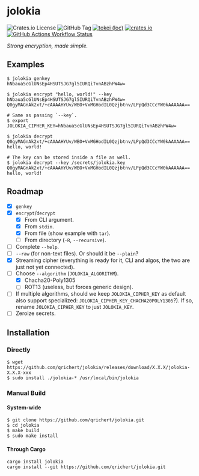 # jolokia

![Crates.io License](https://img.shields.io/crates/l/jolokia)
![GitHub Tag](https://img.shields.io/github/v/tag/qrichert/jolokia?sort=semver&filter=*.*.*&label=release)
[![tokei (loc)](https://tokei.rs/b1/github/qrichert/jolokia?label=loc&style=flat)](https://github.com/XAMPPRocky/tokei)
[![crates.io](https://img.shields.io/crates/d/jolokia?logo=rust&logoColor=white&color=orange)](https://crates.io/crates/jolokia)
[![GitHub Actions Workflow Status](https://img.shields.io/github/actions/workflow/status/qrichert/jolokia/ci.yml?label=tests)](https://github.com/qrichert/jolokia/actions)

_Strong encryption, made simple._

## Examples

```console
$ jolokia genkey
hNbaua5cGlUNsEp4HSUTSJG7gl5IURQiTvnABzhFW4w=

$ jolokia encrypt "hello, world!" --key hNbaua5cGlUNsEp4HSUTSJG7gl5IURQiTvnABzhFW4w=
Q0gyMAGnAk2xt/+cAAAAHYUv/WBO+VxMGHodIL0Qzjbtnv/LPpQd3CCcYW0kAAAAAA==

# Same as passing `--key`.
$ export JOLOKIA_CIPHER_KEY=hNbaua5cGlUNsEp4HSUTSJG7gl5IURQiTvnABzhFW4w=

$ jolokia decrypt Q0gyMAGnAk2xt/+cAAAAHYUv/WBO+VxMGHodIL0Qzjbtnv/LPpQd3CCcYW0kAAAAAA==
hello, world!

# The key can be stored inside a file as well.
$ jolokia decrypt --key /secrets/jolokia.key Q0gyMAGnAk2xt/+cAAAAHYUv/WBO+VxMGHodIL0Qzjbtnv/LPpQd3CCcYW0kAAAAAA==
hello, world!
```

## Roadmap

- [x] `genkey`
- [x] `encrypt`/`decrypt`
  - [x] From CLI argument.
  - [x] From `stdin`.
  - [x] From file (show example with `tar`).
  - [ ] From directory (`-R`, `--recursive`).
- [ ] Complete `--help`.
- [ ] `--raw` (for non-text files). Or should it be `--plain`?
- [x] Streaming cipher (everything is ready for it, CLI and algos, the
      two are just not yet connected).
- [ ] Choose `--algorithm` (`JOLOKIA_ALGORITHM`).
  - [x] Chacha20-Poly1305
  - [ ] ROT13 (useless, but forces generic design).
- [ ] If multiple algorithms, should we keep `JOLOKIA_CIPHER_KEY` as
      default also support specialized:
      `JOLOKIA_CIPHER_KEY_CHACHA20POLY1305`?). If so, rename
      `JOLOKIA_CIPHER_KEY` to just `JOLOKIA_KEY`.
- [ ] Zeroize secrets.

## Installation

### Directly

```console
$ wget https://github.com/qrichert/jolokia/releases/download/X.X.X/jolokia-X.X.X-xxx
$ sudo install ./jolokia-* /usr/local/bin/jolokia
```

### Manual Build

#### System-wide

```console
$ git clone https://github.com/qrichert/jolokia.git
$ cd jolokia
$ make build
$ sudo make install
```

#### Through Cargo

```shell
cargo install jolokia
cargo install --git https://github.com/qrichert/jolokia.git
```
